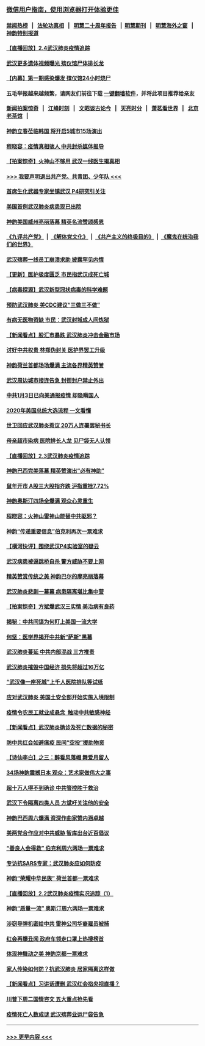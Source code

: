 ### [微信用户指南，使用浏览器打开体验更佳](https://github.com/gfw-breaker/banned-news1/blob/master/indexes/wechat-guide.md?t=0)
#### [禁闻热榜](热点新闻.md?t=0)  &nbsp;&nbsp;|&nbsp;&nbsp; [法轮功真相](https://github.com/gfw-breaker/truth/blob/master/README.md?t=0) &nbsp;&nbsp;|&nbsp;&nbsp; [明慧二十周年报告](https://github.com/gfw-breaker/mh-reports/blob/master/README.md?t=0) &nbsp;&nbsp;|&nbsp;&nbsp;[明慧期刊](https://github.com/gfw-breaker/mh-qikan) &nbsp;&nbsp;|&nbsp;&nbsp; [明慧海外之窗](https://github.com/gfw-breaker/mh-news/blob/master/README.md?t=0) &nbsp;&nbsp;|&nbsp;&nbsp; [神韵特别报道](https://github.com/gfw-breaker/mh-news/blob/master/shenyun.md?t=0)
#### [【直播回放】2.4武汉肺炎疫情追踪](../pages/nf4514/n11844032.md?t=02050022) 
#### [武汉更多遗体视频曝光 殡仪馆尸体排长龙](../pages/nf4514/n11844057.md?t=02050022) 
#### [【内幕】第一期感染爆发 殡仪馆24小时烧尸](../pages/nf4514/n11843944.md?t=02050022) 
#### 五毛举报越来越频繁，请网友们前往下载 [一键翻墙软件](https://github.com/gfw-breaker/ssr-accounts)，并将此项目推荐给亲友
#### [新闻拍案惊奇](https://github.com/gfw-breaker/banned-news1/blob/master/pages/link4.md) &nbsp;&nbsp;|&nbsp;&nbsp; [江峰时刻](https://github.com/gfw-breaker/banned-news1/blob/master/pages/link4.md) &nbsp;&nbsp;|&nbsp;&nbsp; [文昭谈古论今](https://github.com/gfw-breaker/banned-news1/blob/master/pages/link4.md) &nbsp;&nbsp;|&nbsp;&nbsp; [天亮时分](https://github.com/gfw-breaker/banned-news1/blob/master/pages/link4.md) &nbsp;&nbsp;|&nbsp;&nbsp; [萧茗看世界](https://github.com/gfw-breaker/banned-news1/blob/master/pages/link4.md) &nbsp;&nbsp;|&nbsp;&nbsp; [北京老茶馆](https://github.com/gfw-breaker/banned-news1/blob/master/pages/link4.md) &nbsp;&nbsp;|&nbsp;&nbsp; 
#### [神韵立春莅临韩国 将开启5城市15场演出](../pages/nf4514/n11843781.md?t=02050022) 
#### [程晓容：疫情真相骇人 中共封杀媒体报导](../pages/nf4514/n11843546.md?t=02050022) 
#### [【拍案惊奇】火神山不够用 武汉一线医生揭真相](../pages/nf4514/n11842682.md?t=02050022) 
#### [>>> 我要声明退出共产党、共青团、少年队 <<<](https://github.com/begood0513/goodnews/blob/master/quit/letter.md) 
#### [首席生化武器专家坐镇武汉 P4研究引关注](../pages/nf4514/n11842412.md?t=02050022) 
#### [美国首例武汉肺炎病患现已出院](../pages/nf4514/n11842740.md?t=02050022) 
#### [神韵美国威州亮丽落幕 精英名流赞颂感恩](../pages/nf4514/n11842912.md?t=02050022) 
#### [《九评共产党》](https://github.com/begood0513/9ping.md/blob/master/README.md) &nbsp;|&nbsp; [《解体党文化》](../../../../jtdwh.md/blob/master/README.md)  &nbsp;|&nbsp; [《共产主义的终极目的》](../../../../gczydzjmd.md/blob/master/README.md) &nbsp;|&nbsp; [《魔鬼在统治我们的世界》](../../../../mgztzwmdsj.md/blob/master/README.md) 
#### [武汉殡葬一线员工崩溃求助 披露罕见内情](../pages/nf4514/n11842482.md?t=02050022) 
#### [【更新】医护极度匮乏 市民指武汉成死亡城](../pages/nf4514/n11801312.md?t=02050022) 
#### [【病毒探源】武汉新型冠状病毒的科学难题](../pages/nf4514/n11842176.md?t=02050022) 
#### [预防武汉肺炎 美CDC建议“三做三不做”](../pages/nf4514/n11842700.md?t=02050022) 
#### [有病无医物资缺 市民：武汉封城成人间炼狱](../pages/nf4514/n11839878.md?t=02050022) 
#### [【新闻看点】股汇市暴跌 武汉肺炎冲击金融市场](../pages/nf4514/n11842216.md?t=02050022) 
#### [讨好中共权贵 林郑伪封关 医护界罢工升级](../pages/nf4514/n11842359.md?t=02050022) 
#### [神韵荷兰首都场场爆满 主流各界精英赞誉](../pages/nf4514/n11842287.md?t=02050022) 
#### [武汉周边城市接连告急 封街封户禁止外出](../pages/nf4514/n11842277.md?t=02050022) 
#### [中共1月3日已向美通报疫情 却隐瞒国人](../pages/nf4514/n11841978.md?t=02050022) 
#### [2020年美国总统大选流程 一文看懂](../pages/nf4514/n11842056.md?t=02050022) 
#### [世卫回应武汉肺炎惹议 20万人连署罢秘书长](../pages/nf4514/n11841664.md?t=02050022) 
#### [母亲超市染病 医院排长人龙 见尸袋无人认领](../pages/nf4514/n11841762.md?t=02050022) 
#### [【直播回放】2.3武汉肺炎疫情追踪](../pages/nf4514/n11841577.md?t=02050022) 
#### [神韵巴西完美落幕 精英赞演出“必有神助”](../pages/nf4514/n11841240.md?t=02050022) 
#### [鼠年开市 A股三大股指齐跌 沪指重挫7.72%](../pages/nf4514/n11840461.md?t=02050022) 
#### [神韵奥斯汀四场全爆满 观众心灵重生](../pages/nf4514/n11841188.md?t=02050022) 
#### [程晓容：火神山雷神山能替中共驱邪？](../pages/nf4514/n11841031.md?t=02050022) 
#### [神韵“传递重要信息”伯克利再次一票难求](../pages/nf4514/n11841111.md?t=02050022) 
#### [【横河快评】围绕武汉P4实验室的疑云](../pages/nf4514/n11840494.md?t=02050022) 
#### [武汉病患被逼跳桥自杀 警方威胁不要上网](../pages/nf4514/n11838521.md?t=02050022) 
#### [精英赞赏传统之美 神韵巴尔的摩亮丽落幕](../pages/nf4514/n11840858.md?t=02050022) 
#### [武汉肺炎悲剧一幕幕 病患隔离堪比集中营](../pages/nf4514/n11838047.md?t=02050022) 
#### [【拍案惊奇】方斌爆武汉三实情 美治病有良药](../pages/nf4514/n11839984.md?t=02050022) 
#### [揭秘：中共间谍为何盯上美国一流大学](../pages/nf4514/n11840270.md?t=02050022) 
#### [何坚：医学界揭开中共新“萨斯”黑幕](../pages/nf4514/n11839868.md?t=02050022) 
#### [武汉肺炎蔓延 中共内部混战 三方推责](../pages/nf4514/n11839612.md?t=02050022) 
#### [武汉肺炎摧毁中国经济 损失将超过16万亿](../pages/nf4514/n11839723.md?t=02050022) 
#### [“武汉像一座死城”上千人医院排队等试纸](../pages/nf4514/n11839724.md?t=02050022) 
#### [应对武汉肺炎 美国土安全部开始实施入境限制](../pages/nf4514/n11839729.md?t=02050022) 
#### [疫情令农民工就业成悬念  触动中共敏感神经](../pages/nf4514/n11839625.md?t=02050022) 
#### [【新闻看点】武汉肺炎确诊及死亡数据的秘密](../pages/nf4514/n11839539.md?t=02050022) 
#### [防中共红会如避瘟疫 民间“空投”援助物资](../pages/nf4514/n11839313.md?t=02050022) 
#### [【诗仙李白】之三：醉看风落帽 舞爱月留人](../pages/nf4514/n11802452.md?t=02050022) 
#### [34场神韵震撼日本 观众：艺术家做伟大之事](../pages/nf4514/n11839579.md?t=02050022) 
#### [超十万人得不到确诊 中共管控胜于救治](../pages/nf4514/n11838462.md?t=02050022) 
#### [武汉下令隔离四类人员 方斌吁关注他的安全](../pages/nf4514/n11838878.md?t=02050022) 
#### [神韵巴西周六爆满 资深作曲家赞内涵卓越](../pages/nf4514/n11839099.md?t=02050022) 
#### [美两党合作应对中共威胁 智库出台近百倡议](../pages/nf4514/n11838437.md?t=02050022) 
#### [“善良人会得救” 伯克利周六两场一票难求](../pages/nf4514/n11839147.md?t=02050022) 
#### [专访抗SARS专家：武汉肺炎应如何防疫](../pages/nf4514/n11831446.md?t=02050022) 
#### [神韵“荣耀中华民族” 荷兰首都一票难求](../pages/nf4514/n11838821.md?t=02050022) 
#### [【直播回放】2.2武汉肺炎疫情实况追踪（1）](../pages/nf4514/n11838871.md?t=02050022) 
#### [神韵“质量一流” 奥斯汀周六两场一票难求](../pages/nf4514/n11838825.md?t=02050022) 
#### [涉窃导弹机密给中共 雷神公司华裔雇员被捕](../pages/nf4514/n11838129.md?t=02050022) 
#### [红会再爆丑闻 政府车领走口罩上热搜榜首](../pages/nf4514/n11837825.md?t=02050022) 
#### [体现神舞动之美 神韵京都一票难求](../pages/nf4514/n11837766.md?t=02050022) 
#### [家人传染如何防？抗武汉肺炎 居家隔离这样做](../pages/nf4514/n11837622.md?t=02050022) 
#### [【新闻看点】习讲话遭删 武汉红会掐央视直播？](../pages/nf4514/n11837573.md?t=02050022) 
#### [川普下周二国情咨文 五大重点抢先看](../pages/nf4514/n11837512.md?t=02050022) 
#### [疫情死亡人数成谜 武汉殡葬业运尸袋告急](../pages/nf4514/n11837536.md?t=02050022) 

----
#### [ >>> 更早内容 <<< ](../indexes/nf4514-earlier.md)
